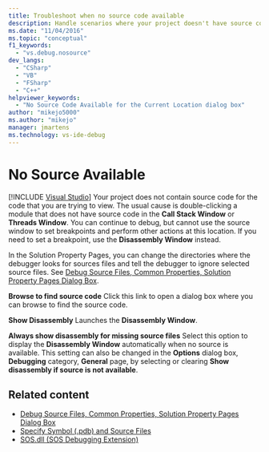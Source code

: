 ```yaml
---
title: Troubleshoot when no source code available
description: Handle scenarios where your project doesn't have source code for the code you want to view, including browsing to find source code and viewing the disassembly.
ms.date: "11/04/2016"
ms.topic: "conceptual"
f1_keywords:
  - "vs.debug.nosource"
dev_langs:
  - "CSharp"
  - "VB"
  - "FSharp"
  - "C++"
helpviewer_keywords:
  - "No Source Code Available for the Current Location dialog box"
author: "mikejo5000"
ms.author: "mikejo"
manager: jmartens
ms.technology: vs-ide-debug
---
```

# No Source Available

 [!INCLUDE [Visual Studio](~/includes/applies-to-version/vs-windows-only.md)]
Your project does not contain source code for the code that you are trying to view. The usual cause is double-clicking a module that does not have source code in the **Call Stack Window** or **Threads Window**. You can continue to debug, but cannot use the source window to set breakpoints and perform other actions at this location. If you need to set a breakpoint, use the **Disassembly Window** instead.

 In the Solution Property Pages, you can change the directories where the debugger looks for sources files and tell the debugger to ignore selected source files. See [Debug Source Files, Common Properties, Solution Property Pages Dialog Box](../debugger/debug-source-files-common-properties-solution-property-pages-dialog-box.md).

 **Browse to find source code**
 Click this link to open a dialog box where you can browse to find the source code.

 **Show Disassembly**
 Launches the **Disassembly Window**.

 **Always show disassembly for missing source files**
 Select this option to display the **Disassembly Window** automatically when no source is available. This setting can also be changed in the **Options** dialog box, **Debugging** category, **General** page, by selecting or clearing **Show disassembly if source is not available**.

## Related content
- [Debug Source Files, Common Properties, Solution Property Pages Dialog Box](../debugger/debug-source-files-common-properties-solution-property-pages-dialog-box.md)
- [Specify Symbol (.pdb) and Source Files](../debugger/specify-symbol-dot-pdb-and-source-files-in-the-visual-studio-debugger.md)
- [SOS.dll (SOS Debugging Extension)](/dotnet/framework/tools/sos-dll-sos-debugging-extension)